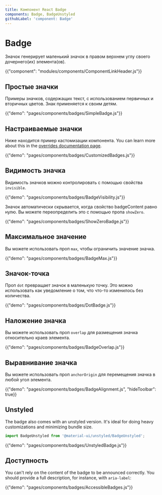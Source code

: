 ```yaml
---
title: Компонент React Badge
components: Badge, BadgeUnstyled
githubLabel: 'component: Badge'
---
```


# Badge

<p class="description">Значок генерирует маленький значок в правом верхнем углу своего дочернего(их) элемента(ов).</p>

{{"component": "modules/components/ComponentLinkHeader.js"}}

## Простые значки

Примеры значков, содержащих текст, с использованием первичных и вторичных цветов. Знак применяется к своим детям.

{{"demo": "pages/components/badges/SimpleBadge.js"}}

## Настраиваемые значки

Ниже находится пример кастомизации компонента. You can learn more about this in the [overrides documentation page](/customization/how-to-customize/).

{{"demo": "pages/components/badges/CustomizedBadges.js"}}

## Видимость значка

Видимость значков можно контролировать с помощью свойства `invisible`.

{{"demo": "pages/components/badges/BadgeVisibility.js"}}

Значок автоматически скрывается, когда свойство badgeContent равно нулю. Вы можете переопределить это с помощью пропа `showZero`.

{{"demo": "pages/components/badges/ShowZeroBadge.js"}}

## Максимальное значение

Вы можете использовать проп `max`, чтобы ограничить значение значка.

{{"demo": "pages/components/badges/BadgeMax.js"}}

## Значок-точка

Проп `dot` превращает значок в маленькую точку. Это можно использовать как уведомление о том, что что-то изменилось без количества.

{{"demo": "pages/components/badges/DotBadge.js"}}

## Наложение значка

Вы можете использовать проп `overlap` для размещения значка относительно краев элемента.

{{"demo": "pages/components/badges/BadgeOverlap.js"}}

## Выравнивание значка

Вы можете использовать проп `anchorOrigin` для перемещения значка в любой угол элемента.

{{"demo": "pages/components/badges/BadgeAlignment.js", "hideToolbar": true}}

## Unstyled

The badge also comes with an unstyled version. It's ideal for doing heavy customizations and minimizing bundle size.

```js
import BadgeUnstyled from '@material-ui/unstyled/BadgeUnstyled';
```

{{"demo": "pages/components/badges/UnstyledBadge.js"}}

## Доступность

You can't rely on the content of the badge to be announced correctly. You should provide a full description, for instance, with `aria-label`:

{{"demo": "pages/components/badges/AccessibleBadges.js"}}
